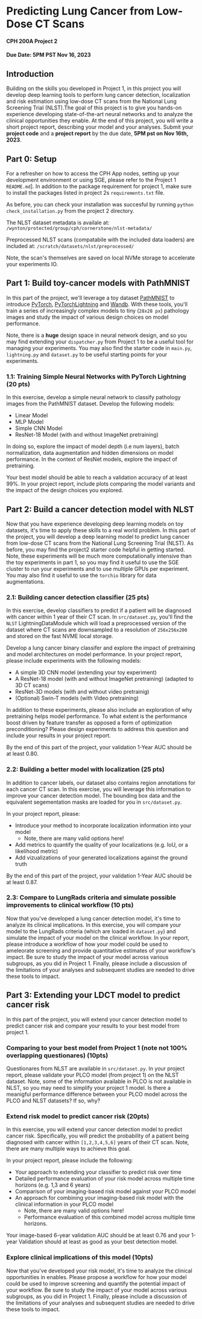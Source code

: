 
# Predicting Lung Cancer from Low-Dose CT Scans
#### CPH 200A Project 2
#### Due Date: 5PM PST Nov 16, 2023

## Introduction
Building on the skills you developed in Project 1, in this project you will develop deep learning tools to perform lung cancer detection, localization and risk estimation using low-dose CT scans from the National Lung Screening Trial (NLST).The goal of this project is to give you hands-on experience developing state-of-the-art neural networks and to analyze the clinical opportunities they enable. At the end of this project, you will write a short project report, describing your model and your analyses.  Submit your **project code** and a **project report** by the due date, **5PM pst on Nov 16th, 2023**. 

## Part 0: Setup

For a refresher on how to access the CPH App nodes, setting up your development environment or using SGE, please refer to the Project 1 `README.md`]. In addition to the package requirement for project 1, make sure to install the packages listed in project 2s `requirements.txt` file.

As before, you can check your installation was succesful by running `python check_installation.py` from the project 2 directory. 

The NLST dataset metadata is availale at:
`/wynton/protected/group/cph/cornerstone/nlst-metadata/`

Preprocessed NLST scans (compatabile with the included data loaders) are included at:
`/scratch/datasets/nlst/preprocessed/`

Note, the scan's themselves are saved on local NVMe storage to accelerate your experiments IO. 

## Part 1: Build toy-cancer models with PathMNIST 
In this part of the project, we'll leverage a toy dataset [PathMNIST](https://medmnist.com/) to introduce [PyTorch](https://pytorch.org/), [PyTorchLightning](https://lightning.ai/docs/pytorch/stable/) and [Wandb](https://wandb.ai/). With these tools, you'll train a series of increasingly complex models to tiny (`28x28 px`) pathology images and study the impact of various design choices on model performance.

Note, there is a **huge** design space in neural network design, and so you may find extending your `dispatcher.py` from Project 1 to be a useful tool for managing your experiments. You may also find the starter code in `main.py`, `lightning.py` and `dataset.py` to be useful starting points for your experiments. 

### 1.1: Training Simple Neural Networks with PyTorch Lightning (20 pts)

In this exercise, develop a simple neural network to classify pathology images from the PathMNIST dataset. Develop the following models:

- Linear Model
- MLP Model 
- Simple CNN Model
- ResNet-18 Model (with and without ImageNet pretraining)

In doing so, explore the impact of model depth (i.e num layers), batch normalization, data augmentation and hidden dimensions on model performance. In the context of ResNet models, explore the impact of pretraining.

Your best model should be able to reach a validation accuracy of at least 99%. In your project report, include plots comparing the model variants and the impact of the design choices you explored.

## Part 2: Build a cancer detection model with NLST

Now that you have experience developing deep learning models on toy datasets, it's time to apply these skills to a real world problem. In this part of the project, you will develop a deep learning model to predict lung cancer from low-dose CT scans from the National Lung Screening Trial (NLST). As before, you may find the project2 starter code helpful in getting started. Note, these experiments will be much more computationally intensive than the toy experiments in part 1, so you may find it useful to use the SGE cluster to run your experiments and to use multiple GPUs per experiment. You may also find it useful to use the `torchio` library for data augmentations.

### 2.1: Building cancer detection classifier (25 pts)

In this exercise, develop classifiers to predict if a patient will be diagnosed with cancer within 1 year of their CT scan. In `src/dataset.py`, you'll find the `NLST` LightningDataModule which will load a preprocessed version of the dataset where CT scans are downsampled to a resolution of `256x256x200` and stored on the fast NVME local storage.

Develop a lung cancer binary classifer and explore the impact of pretraining and model architectures on model performance. In your project report, please include experiments with the following models:

- A simple 3D CNN model (extending your toy experiment)
- A ResNet-18 model (with and without ImageNet pretraining) (adapted to 3D CT scans)
- ResNet-3D models (with and without video pretrainig)
- (Optional) Swin-T models (with Video pretraining)

In addition to these experiments, please also include an exploration of why pretraining helps model performance. To what extent is the performance boost driven by feature transfer as opposed a form of optimization preconditioning?  Please design experiments to address this question and include your results in your project report.

By the end of this part of the project, your validation 1-Year AUC should be at least 0.80. 

### 2.2: Building a better model with localization (25 pts)
In addition to cancer labels, our dataset also contains region annotations for each cancer CT scan. In this exercise, you will leverage this information to improve your cancer detection model.  The bounding box data and the equivalent segementation masks are loaded for you in `src/dataset.py`. 

In your project report, please:
- Introduce your method to incorporate localization information into your model
  -  Note, there are many valid options here!
- Add metrics to quantify the quality of your localizations (e.g. IoU, or a likelihood metric)
- Add vizualizations of your generated localizations against the  ground truth

By the end of this part of the project, your validation 1-Year AUC should be at least 0.87.

### 2.3: Compare to LungRads criteria and simulate possible improvements to clinical workflow (10 pts)

Now that you've developed a lung cancer detection model, it's time to analyze its clinical implications. In this exercise, you will compare your model to the LungRads criteria (which are loaded in `dataset.py`) and simulate the impact of your model on the clinical workflow. In your report, please introduce a workflow of how your model could be used to ameleorate screening and provide quantitative estimates of your workflow's impact. Be sure to study the impact of your model across various subgroups, as you did in Project 1. Finally, please include a discussion of the limitations of your analyses and subsequent studies are needed to drive these tools to impact.

## Part 3: Extending your LDCT model to predict cancer risk

In this part of the project, you will extend your cancer detection model to predict cancer risk and compare your results to your best model from project 1. 

### Comparing to your best model from Project 1 (note not 100% overlapping questionares) (10pts)
Questionares from NLST are available in `src/dataset.py`. In your project report, please validate your PLCO model (from project 1) on the NLST dataset. Note, some of the information available in PLCO is not available in NLST, so you may need to simplify your project 1 model. Is there a meanigful performance difference between your PLCO model across the PLCO and NLST datasets? If so, why?

### Extend risk model to predict cancer risk (20pts)
In this exercise, you will extend your cancer detection model to predict cancer risk. Specifically, you will predict the probability of a patient being diagnosed with cancer within `[1,2,3,4,5,6]` years of their CT scan. Note, there are many multiple ways to achieve this goal.

In your project report, please include the following:
- Your approach to extending your classifier to predict risk over time
- Detailed performance evaluation of your risk model across multiple time horizons (e.g. 1,3 and 6 years)
- Comparison of your imaging-based risk model against your PLCO model
- An approach for combining your imaging-based risk model with the clinical information in your PLCO model
  - Note, there are many valid options here!
  - Performance evaluation of this combined model across multiple time horizons.

Your image-based 6-year validation AUC should be at least 0.76 and your 1-year Validation should at least as good as your best detection model.

### Explore clinical implications of this model (10pts)

Now that you've developed your risk model, it's time to analyze the clinical opportunities in enables. Please propose a workflow for how your model could be used to improve screening and quantify the potential impact of your workflow. Be sure to study the impact of your model across various subgroups, as you did in Project 1.  Finally, please include a discussion of the limitations of your analyses and subsequent studies are needed to drive these tools to impact.

